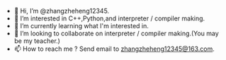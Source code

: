 - 👋 Hi, I’m @zhangzheheng12345. 
- 👀 I’m interested in C++,Python,and interpreter / compiler making. 
- 🌱 I’m currently learning what I'm interested in. 
- 💞️ I’m looking to collaborate on interpreter / compiler making.(You may be my teacher.)  
- 📫 How to reach me ? Send email to zhangzheheng12345@163.com.  

<!---
zhangzheheng12345/zhangzheheng12345 is a ✨ special ✨ repository because its `README.md` (this file) appears on your GitHub profile.
You can click the Preview link to take a look at your changes.
--->
